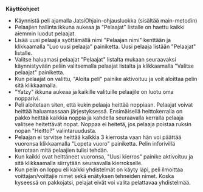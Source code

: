**Käyttöohjeet**
* Käynnistä peli ajamalla JatsiOhjain-ohjausluokka (sisältää main-metodin)
* Pelaajien hallinta ikkuna aukeaa ja "Pelaajat" listalle on haettu kaikki aiemmin luodut pelaajat.
* Lisää uusi pelaajia syöttämällä nimi "Pelaajan nimi" kenttään ja klikkaamalla "Luo uusi pelaaja" painiketta. Uusi pelaaja listään "Pelaajat" listalle.
* Valitse haluamasi pelaajat "Pelaajat" listalta mukaan seuraavaksi käynnistyvään peliin valitsemalla pelaajat listalta ja klikkaamalla "Valitse pelaajat" painiketta.
* Kun pelaajat on valittu, "Aloita peli" painike aktivoituu ja voit aloittaa pelin sitä klikkaamalla.
* "Yatzy" ikkuna aukeaa ja kaikille valituille pelaajile on luotu oma nopparivi.
* Peli aloitetaan siten, että kukin pelaaja heittää noppiaan. Pelaajat voivat heittää haluamassaan järjestyksessä. Ensimäisellä heittokerralla on pakko heittää kaikkia noppia ja kahdella seuraavalla kerralla pelaaja valitsee heitettävät nopat. Noppaa ei heitetä, jos pelaaja poistaa ruksin nopan "Heitto?" valintaruudusta.
* Pelaajan ei tarvitse heittää kaikkia 3 kierrosta vaan hän voi päättää vuoronsa klikkaamalla "Lopeta vuoro" painiketta. Pelin inforivillä kerrotaan mitä pelaajien tulisi tehdän. 
* Kun kaikki ovat heittäneet vuoronsa, "Uusi kierros" painike aktivoituu ja sitä klikkaamalla siirrytään seuraavalla kierrokselle. 
* Kun pelin on loppu eli kaikki yhdistelmät on käyty läpi, peli ilmoittaa voittajan/voittajie nimet sekä enätyksen tehneiden nimet. Koska kyseessä on pakkojatsi, pelajat eivät voi valita pelattavaa yhdistelmää.
